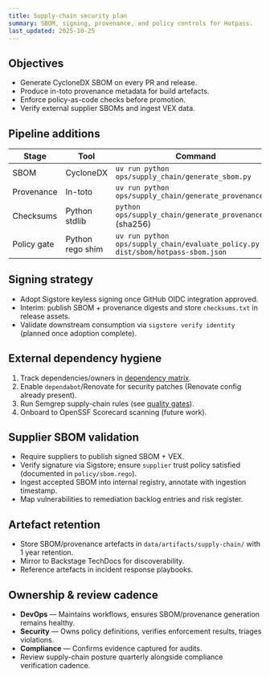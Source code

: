 ```yaml
---
title: Supply-chain security plan
summary: SBOM, signing, provenance, and policy controls for Hotpass.
last_updated: 2025-10-25
---
```


## Objectives

- Generate CycloneDX SBOM on every PR and release.
- Produce in-toto provenance metadata for build artefacts.
- Enforce policy-as-code checks before promotion.
- Verify external supplier SBOMs and ingest VEX data.

## Pipeline additions

| Stage       | Tool             | Command                                                                         | Artefact                          |
| ----------- | ---------------- | ------------------------------------------------------------------------------- | --------------------------------- |
| SBOM        | CycloneDX        | `uv run python ops/supply_chain/generate_sbom.py`                               | `dist/sbom/hotpass-sbom.json`     |
| Provenance  | In-toto          | `uv run python ops/supply_chain/generate_provenance.py`                         | `dist/provenance/provenance.json` |
| Checksums   | Python stdlib    | `python ops/supply_chain/generate_provenance.py` (sha256)                       | Embedded in provenance            |
| Policy gate | Python rego shim | `uv run python ops/supply_chain/evaluate_policy.py dist/sbom/hotpass-sbom.json` | Pass/fail                         |

## Signing strategy

- Adopt Sigstore keyless signing once GitHub OIDC integration approved.
- Interim: publish SBOM + provenance digests and store `checksums.txt` in release assets.
- Validate downstream consumption via `sigstore verify identity` (planned once adoption complete).

## External dependency hygiene

1. Track dependencies/owners in [dependency matrix](../roadmap/dependency-matrix.md).
2. Enable `dependabot`/Renovate for security patches (Renovate config already present).
3. Run Semgrep supply-chain rules (see [quality gates](./quality-gates.md)).
4. Onboard to OpenSSF Scorecard scanning (future work).

## Supplier SBOM validation

- Require suppliers to publish signed SBOM + VEX.
- Verify signature via Sigstore; ensure `supplier` trust policy satisfied (documented in `policy/sbom.rego`).
- Ingest accepted SBOM into internal registry, annotate with ingestion timestamp.
- Map vulnerabilities to remediation backlog entries and risk register.

## Artefact retention

- Store SBOM/provenance artefacts in `data/artifacts/supply-chain/` with 1 year retention.
- Mirror to Backstage TechDocs for discoverability.
- Reference artefacts in incident response playbooks.

## Ownership & review cadence

- **DevOps** — Maintains workflows, ensures SBOM/provenance generation remains healthy.
- **Security** — Owns policy definitions, verifies enforcement results, triages violations.
- **Compliance** — Confirms evidence captured for audits.
- Review supply-chain posture quarterly alongside compliance verification cadence.
